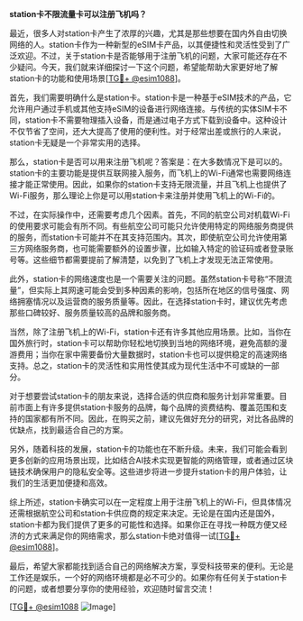**station卡不限流量卡可以注册飞机吗？**

最近，很多人对station卡产生了浓厚的兴趣，尤其是那些想要在国内外自由切换网络的人。station卡作为一种新型的eSIM卡产品，以其便捷性和灵活性受到了广泛欢迎。不过，关于station卡是否能够用于注册飞机的问题，大家可能还存在不少疑问。今天，我们就来详细探讨一下这个问题，希望能帮助大家更好地了解station卡的功能和使用场景[[TG💪+ @esim1088](https://t.me/s/esim1088)]。

首先，我们需要明确什么是station卡。station卡是一种基于eSIM技术的产品，它允许用户通过手机或其他支持eSIM的设备进行网络连接。与传统的实体SIM卡不同，station卡不需要物理插入设备，而是通过电子方式下载到设备中。这种设计不仅节省了空间，还大大提高了使用的便利性。对于经常出差或旅行的人来说，station卡无疑是一个非常实用的选择。

那么，station卡是否可以用来注册飞机呢？答案是：在大多数情况下是可以的。station卡的主要功能是提供互联网接入服务，而飞机上的Wi-Fi通常也需要网络连接才能正常使用。因此，如果你的station卡支持无限流量，并且飞机上也提供了Wi-Fi服务，那么理论上你是可以用station卡来注册并使用飞机上的Wi-Fi的。

不过，在实际操作中，还需要考虑几个因素。首先，不同的航空公司对机载Wi-Fi的使用要求可能会有所不同。有些航空公司可能只允许使用特定的网络服务商提供的服务，而station卡可能并不在其支持范围内。其次，即使航空公司允许使用第三方网络服务商，也可能需要额外的设置步骤，比如输入特定的验证码或者登录账号等。这些细节都需要提前了解清楚，以免到了飞机上才发现无法正常使用。

此外，station卡的网络速度也是一个需要关注的问题。虽然station卡号称“不限流量”，但实际上其网速可能会受到多种因素的影响，包括所在地区的信号强度、网络拥塞情况以及运营商的服务质量等。因此，在选择station卡时，建议优先考虑那些口碑较好、服务质量较高的品牌和服务商。

当然，除了注册飞机上的Wi-Fi，station卡还有许多其他应用场景。比如，当你在国外旅行时，station卡可以帮助你轻松地切换到当地的网络环境，避免高额的漫游费用；当你在家中需要备份大量数据时，station卡也可以提供稳定的高速网络支持。总之，station卡的灵活性和实用性使其成为现代生活中不可或缺的一部分。

对于想要尝试station卡的朋友来说，选择合适的供应商和服务计划非常重要。目前市面上有许多提供station卡服务的品牌，每个品牌的资费结构、覆盖范围和支持的国家都有所不同。因此，在购买之前，建议先做好充分的研究，对比各品牌的优缺点，找到最适合自己的方案。

另外，随着科技的发展，station卡的功能也在不断升级。未来，我们可能会看到更多创新的应用场景出现，比如结合AI技术实现更智能的网络管理，或者通过区块链技术确保用户的隐私安全等。这些进步将进一步提升station卡的用户体验，让我们的生活更加便捷和高效。

综上所述，station卡确实可以在一定程度上用于注册飞机上的Wi-Fi，但具体情况还需根据航空公司和station卡供应商的规定来决定。无论是在国内还是国外，station卡都为我们提供了更多的可能性和选择。如果你正在寻找一种既方便又经济的方式来满足你的网络需求，那么station卡绝对值得一试[[TG💪+ @esim1088](https://t.me/s/esim1088)]。

最后，希望大家都能找到适合自己的网络解决方案，享受科技带来的便利。无论是工作还是娱乐，一个好的网络环境都是必不可少的。如果你有任何关于station卡的问题，或者想要分享你的使用经验，欢迎随时留言交流！

[[TG💪+ @esim1088](https://t.me/s/esim1088) ![Image](https://i.postimg.cc/4NQfJmqS/Snipaste-2025-05-13-00-14-12.png)]